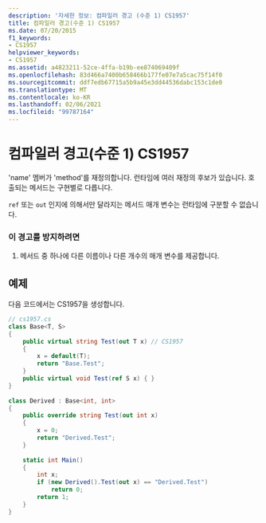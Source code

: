```yaml
---
description: '자세한 정보: 컴파일러 경고 (수준 1) CS1957'
title: 컴파일러 경고(수준 1) CS1957
ms.date: 07/20/2015
f1_keywords:
- CS1957
helpviewer_keywords:
- CS1957
ms.assetid: a4823211-52ce-4ffa-b19b-ee874069409f
ms.openlocfilehash: 83d466a7400b658466b177fe07e7a5cac75f14f0
ms.sourcegitcommit: ddf7edb67715a5b9a45e3dd44536dabc153c1de0
ms.translationtype: MT
ms.contentlocale: ko-KR
ms.lasthandoff: 02/06/2021
ms.locfileid: "99787164"
---
```

# <a name="compiler-warning-level-1-cs1957"></a>컴파일러 경고(수준 1) CS1957

'name' 멤버가 'method'를 재정의합니다. 런타임에 여러 재정의 후보가 있습니다. 호출되는 메서드는 구현별로 다릅니다.  
  
 `ref` 또는 `out` 인지에 의해서만 달라지는 메서드 매개 변수는 런타임에 구분할 수 없습니다.  
  
### <a name="to-avoid-this-warning"></a>이 경고를 방지하려면  
  
1. 메서드 중 하나에 다른 이름이나 다른 개수의 매개 변수를 제공합니다.  
  
## <a name="example"></a>예제  

 다음 코드에서는 CS1957을 생성합니다.  
  
```csharp  
// cs1957.cs  
class Base<T, S>  
{  
    public virtual string Test(out T x) // CS1957  
    {  
        x = default(T);  
        return "Base.Test";  
    }  
    public virtual void Test(ref S x) { }  
}  
  
class Derived : Base<int, int>  
{  
    public override string Test(out int x)  
    {  
        x = 0;  
        return "Derived.Test";  
    }  
  
    static int Main()  
    {  
        int x;  
        if (new Derived().Test(out x) == "Derived.Test")  
            return 0;  
        return 1;  
    }  
}  
```
